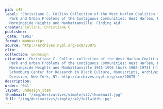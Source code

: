 ```yaml
---
pid: s42
label: 'Christiane C. Collins Collection of the West Harlem Coalition for Morningside
  Park and Urban Problems of the Contiguous Communities: West Harlem, Manhattan Valley,
  Morningside Heights and Manhattanville: Finding Aid'
creator: Collins, Christiane C
publisher:
_date: '1961'
format: manuscript
source: http://archives.nypl.org/scm/20875
clio:
collection: undesign
citation: 'Christiane C. Collins collection of the West Harlem Coalition for Morningside
  Park and Urban Problems of the Contiguous Communities: West Harlem, Manhattan Valley,
  Morningside Heights and Manhattanville 1941-1996 [bulk 1968-1973] [finding aid].
  Schomburg Center for Research in Black Culture, Manuscripts, Archives and Rare Books
  Division, New York, NY. http://archives.nypl.org/scm/20875 '
description:
order: '041'
layout: undesign_item
thumbnail: "/img/derivatives/simple/s42/thumbnail.jpg"
full: "/img/derivatives/simple/s42/fullwidth.jpg"
---
```

